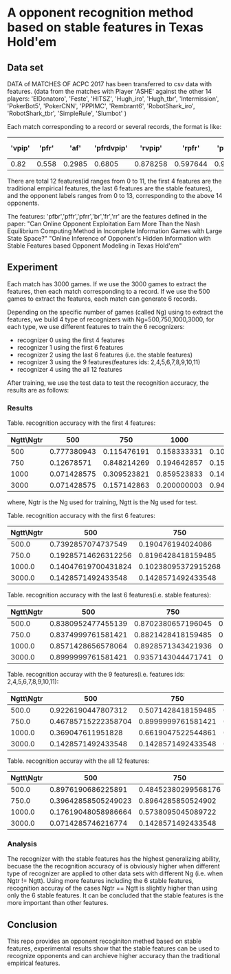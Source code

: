 
# A opponent recognition method based on stable features in Texas Hold'em 


## Data set 

DATA of MATCHES OF ACPC 2017 has been transferred to csv data with features.
(data from the matches with Player 'ASHE' against the other 14 players: 'ElDonatoro', 'Feste', 'HITSZ', 'Hugh\_iro', 'Hugh\_tbr', 'Intermission', 'PokerBot5', 'PokerCNN', 'PPPIMC', 'Rembrant6', 'RobotShark\_iro', 'RobotShark\_tbr', 'SimpleRule', 'Slumbot' )

Each match corresponding to a record or several records, the format is like:


|'vpip'|'pfr'|'af'|'pfrdvpip'|'rvpip'|'rpfr'|'pfbr'|'pffr'|'pfrr'|'br'|'fr'|'rr'|oppnent label
|---|---|---|---|---|---|---|---|---|---|---|---|---|
|0.82|0.558| 0.2985| 0.6805| 0.878258|0.597644|0.9776|0.1282|0.5768| 0.9758| 0.3407|0.6484|1|


There are total 12 features(id ranges from 0 to 11, the first 4 features are the traditional empirical features, the last 6 features are the stable features),  
and the opponent labels ranges from 0 to 13, corresponding to the above 14 opponents.


The features: 'pfbr','pffr','pfrr','br','fr','rr' are the features defined in the paper:
"Can Online Opponent Exploitation Earn More Than the Nash Equilibrium Computing Method in Incomplete Information Games with Large State Space?"
"Online Inference of Opponent's Hidden Information with Stable Features based Opponent Modeling in Texas Hold'em"


## Experiment

Each match has 3000 games. If we use the 3000 games to extract the features, then each match corresponding to a record. If we use the 500 games to extract the features, each match can generate 6 records.

Depending on the specific number of games (called Ng) using to extract the features, we build 4 type of recognizers with Ng=500,750,1000,3000, for each type, we use different features to train the 6 recognizers:

* recognizer 0 using  the first 4 features
* recognizer 1 using  the first 6 features
* recognizer 2 using  the last 6 features (i.e. the stable features)
* recognizer 3 using  the 9 features(features ids: 2,4,5,6,7,8,9,10,11)
* recognizer 4 using  the all 12 features

After training, we use the test data to test the recognition accuracy, 
the results are as follows:

### Results

Table. recognition accuracy with the first 4 features:

Ngtt\Ngtr| 500| 750| 1000| 3000
---|---|---|---|---
500| 0.777380943| 0.115476191| 0.158333331| 0.105952382
750| 0.12678571| 0.848214269| 0.194642857| 0.157142863
1000| 0.071428575| 0.309523821| 0.859523833| 0.142857149
3000| 0.071428575| 0.157142863| 0.200000003| 0.942857146

where, Ngtr is the Ng used for training, Ngtt is the Ng used for test.


Table. recognition accuracy with the first 6 features:

  Ngtt\\Ngtr |  500 |                  750|                   1000|                  3000
---|---|---|---|---
  500.0|        0.7392857074737549|    0.190476194024086|     0.13809524476528168|   0.0476190485060215
  750.0|        0.19285714626312256|   0.8196428418159485|    0.19285714626312256|   0.05000000074505806
  1000.0|       0.14047619700431824|   0.10238095372915268|   0.8404762148857117|    0.12857143580913544
  3000.0|       0.1428571492433548|    0.1428571492433548|    0.1428571492433548|    0.8999999761581421
  
  
Table. recognition accuracy with the last 6 features(i.e. stable features):

  Ngtt\\Ngtr|   500|                  750|                  1000|                 3000
---|---|---|---|---
  500.0|        0.8380952477455139|   0.8702380657196045|   0.8523809313774109|   0.788095235824585
  750.0|        0.8374999761581421|   0.8821428418159485|   0.8660714030265808|   0.8089285492897034
  1000.0|       0.8571428656578064|   0.8928571343421936|   0.8642857074737549|   0.8404762148857117
  3000.0|       0.8999999761581421|   0.9357143044471741|   0.9142857193946838|   0.9642857313156128
  
  
Table. recognition accuray with the 9 features(i.e. features ids: 2,4,5,6,7,8,9,10,11):  
  
  Ngtt\\Ngtr|   500|                   750|                  1000|                 3000
---|---|---|---|---
  500.0|        0.9226190447807312|    0.5071428418159485|   0.6059523820877075|   0.5916666388511658
  750.0|        0.46785715222358704|   0.8999999761581421|   0.75|                 0.6607142686843872
  1000.0|       0.369047611951828|     0.6619047522544861|   0.8880952596664429|   0.7428571581840515
  3000.0|       0.1428571492433548|    0.1428571492433548|   0.5357142686843872|   0.9714285731315613
  
Table. recognition accuray with the all 12 features:  
  
  Ngtt\\Ngtr|   500|                   750|                   1000|                  3000
---|---|---|---|---
  500.0|        0.8976190686225891|    0.48452380299568176|   0.6690475940704346|    0.5071428418159485
  750.0|        0.39642858505249023|   0.8964285850524902|    0.8125|                0.5892857313156128
  1000.0|       0.17619048058986664|   0.5738095045089722|    0.8999999761581421|    0.6404761672019958
  3000.0|       0.0714285746216774|    0.1428571492433548|    0.26428571343421936|   0.9714285731315613
  
### Analysis

The recognizer with the stable features has the highest generalizing ability, becuase the the recognition accuracy of is obviously higher when different type of recognizer are applied to other data sets with different Ng (i.e. when Ngtr != Ngtt). Using more features including the 6 stable features, recognition accuray of the cases  Ngtr == Ngtt is slightly higher than using only the 6 stable features.
It can be concluded that the stable features is the more important than other features.


## Conclusion

This repo provides an opponent recoginiton methed based on stable features, experimental results show that the stable features can be used to recognize opponents and can archieve higher accuracy than the traditional empirical features.  




